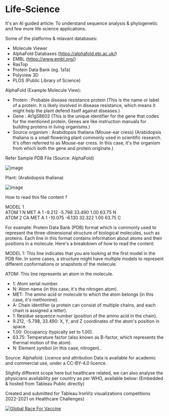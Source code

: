 
# Life-Science
It's an AI guided article:
To understand sequence analysis &amp; phylogenetic and few more life science applications.


Some of the platforms & relavant databases:
- Molecule Viewer
- AlphaFold Databases (https://alphafold.ebi.ac.uk/)
- EMBL (https://www.embl.org/)
- RasTop
- Protein Data Bank (eg. 1a1a)
- Polyview 3D
- PLOS (Public Library of Science)



AlphaFold (Example Molecule View): 
- Protein : Probable disease resistance protein (This is the name or label of a protein. It is likely involved in disease resistance, which means it might help the plant defend itself against diseases.)
- Gene : At1g58602 (This is the unique identifier for the gene that codes for the mentioned protein. Genes are like instruction manuals for building proteins in living organisms.)
- Source organism : Arabidopsis thaliana (Mouse-ear cress) (Arabidopsis thaliana is a small flowering plant commonly used in scientific research. It's often referred to as Mouse-ear cress. In this case, it's the organism from which both the gene and protein originate.)



Refer Sample PDB File 
(Source: AlphaFold)

![image](https://github.com/vivekanandpkr/Life-Science/assets/21027388/8ff6571a-d7b8-4a88-bcb2-643b1977707e)

  Plant: (Arabidopsis thaliana)
  
  ![image](https://github.com/vivekanandpkr/Life-Science/assets/21027388/83523122-94fa-4140-a708-03ee4bd11b4b)


How to read this file content  ?

MODEL        1                                                                  
ATOM      1  N   MET A   1      -9.212  -5.798  33.490  1.00 63.75           N  
ATOM      2  CA  MET A   1     -10.075  -6.130  32.322  1.00 63.75           C 



For example:
Protein Data Bank (PDB) format which is commonly used to represent the three-dimensional structure of biological molecules, such as proteins. Each line in this format contains information about atoms and their positions in a molecule. Here's a breakdown of how to read the content:

MODEL 1: This line indicates that you are looking at the first model in the PDB file. In some cases, a structure might have multiple models to represent different conformations or snapshots of the molecule.

ATOM: This line represents an atom in the molecule.
- 1: Atom serial number.
- N: Atom name (in this case, it's the nitrogen atom).
- MET: The amino acid or molecule to which the atom belongs (in this case, it's methionine).
- A: Chain identifier (a protein can consist of multiple chains, and each chain is assigned a letter).
- 1: Residue sequence number (position of the amino acid in the chain).
- 9.212, -5.798, 33.490: X, Y, and Z coordinates of the atom's position in space.
- 1.00: Occupancy (typically set to 1.00).
- 63.75: Temperature factor (also known as B-factor, which represents the thermal motion of the atom).
- N: Element symbol (in this case, nitrogen)..


Source: Alphafold. 
Licence and attribution
Data is available for academic and commercial use, under a CC-BY-4.0 licence.



Slightly different scope here but healthcare related, we can also analyse the physicians availability per country as per WHO, available below: (Embedded & hosted from Tableau Public directly)

Created and submitted for Tableau IronViz  visualizations competitions 2022-2021 on Healthcare Challenges)

<div class='tableauPlaceholder' id='viz1697400978283' style='position: relative'><noscript><a href='#'><img alt='Global Race For Vaccine ' src='https:&#47;&#47;public.tableau.com&#47;static&#47;images&#47;Gl&#47;GlobalRaceForVaccine&#47;GlobalRaceForVaccine&#47;1_rss.png' style='border: none' /></a></noscript><object class='tableauViz'  style='display:none;'><param name='host_url' value='https%3A%2F%2Fpublic.tableau.com%2F' /> <param name='embed_code_version' value='3' /> <param name='site_root' value='' /><param name='name' value='GlobalRaceForVaccine&#47;GlobalRaceForVaccine' /><param name='tabs' value='no' /><param name='toolbar' value='yes' /><param name='static_image' value='https:&#47;&#47;public.tableau.com&#47;static&#47;images&#47;Gl&#47;GlobalRaceForVaccine&#47;GlobalRaceForVaccine&#47;1.png' /> <param name='animate_transition' value='yes' /><param name='display_static_image' value='yes' /><param name='display_spinner' value='yes' /><param name='display_overlay' value='yes' /><param name='display_count' value='yes' /><param name='language' value='en-US' /></object></div>               




